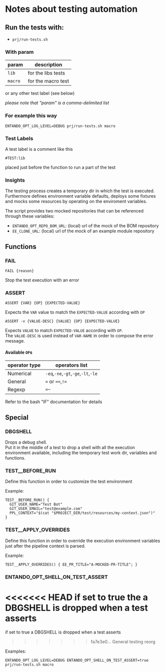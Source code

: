 # Notes about testing automation

## Run the tests with:

- `prj/run-tests.sh`

### With param

| param | description |
|-|-|
|`lib`| for the libs tests |
|`macro`| for the macro test |

or any other test label (see below)

_please note that "param" is a comma-delimited list_

### For example this way

```
ENTANDO_OPT_LOG_LEVEL=DEBUG prj/run-tests.sh macro
```

### Test Labels

A test label is a comment like this

```
#TEST:lib
```

placed just before the function to run a part of the test

### Insights

The testing process creates a temporary dir in which the test is executed.
Furthermore defines environment variable defaults, deploys some fixtures and mocks some resources by operating on the enviroment variables.

The script provides two mocked repositories that can be referenced through these variables:

- `ENTANDO_OPT_REPO_BOM_URL`: (local) url of the mock of the BOM repository
- `EE_CLONE_URL`: (local) url of the mock of an example module repository



## Functions

### FAIL

`FAIL {reason}`

Stop the test execution with an error

### ASSERT

```
ASSERT {VAR} {OP} {EXPECTED-VALUE}
```

Expects the `VAR` value to match the `EXPECTED-VALUE` according with `OP`

```
ASSERT -v {VALUE-DESC} {VALUE} {OP} {EXPECTED-VALUE}
```

Expects `VALUE` to match `EXPECTED-VALUE` according with `OP`.  
The `VALUE-DESC` is used instead of `VAR-NAME` in order to compose the error message.

#### Available `OP`s

| operator type | operators list |
|-|-|
| Numerical | `-eq`,`-ne`,`-gt`,`-ge`,`-lt`,`-le` |
| General | `=` or `==`,`!=` |
| Regexp | `=~` |

Refer to the bash "IF" documentation for details

## Special

### DBGSHELL

Drops a debug shell.  
Put it in the middle of a test to drop a shell with all the execution environment available, including the temporary test work dir, variables and functions.

### TEST__BEFORE_RUN

Define this function in order to customize the test environment

Example:

```
TEST__BEFORE_RUN() {
  GIT_USER_NAME="Test Bot"
  GIT_USER_EMAIL="test@example.com"
  PPL_CONTEXT="$(cat "$PROJECT_DIR/test/resources/my-context.json")"
}
```

### TEST__APPLY_OVERRIDES

Define this function in order to override the execution environment variables just after the pipeline context is parsed.

Example:

```
TEST__APPLY_OVERRIDES() { EE_PR_TITLE="A-MOCKED-PR-TITLE"; }
```

### ENTANDO_OPT_SHELL_ON_TEST_ASSERT

<<<<<<< HEAD
if set to true the a DBGSHELL is dropped when a test asserts
=======
if set to true a DBGSHELL is dropped when a test asserts
>>>>>>> fa7e3e0... General testing reorg

Examples:
```
ENTANDO_OPT_LOG_LEVEL=DEBUG ENTANDO_OPT_SHELL_ON_TEST_ASSERT=true prj/run-tests.sh macro
```
